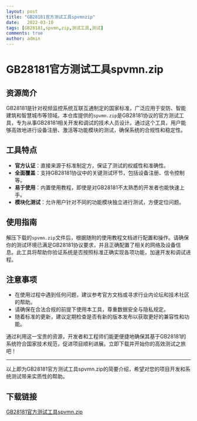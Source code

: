 ```yaml
---
layout: post
title: "GB28181官方测试工具spvmnzip"
date:   2022-03-10
tags: [GB28181,spvmn,zip,测试工具,测试]
comments: true
author: admin
---
```

# GB28181官方测试工具spvmn.zip

## 资源简介

GB28181是针对视频监控系统互联互通制定的国家标准，广泛应用于安防、智能建筑和智慧城市等领域。本仓库提供的`spvmn.zip`是GB28181协议的官方测试工具，专为从事GB28181相关开发和调试的技术人员设计。通过这个工具，用户能够高效地进行设备注册、激活等功能模块的测试，确保系统的合规性和稳定性。

## 工具特点

- **官方认证**：直接来源于标准制定方，保证了测试的权威性和准确性。
- **全面覆盖**：支持GB28181协议中的关键测试环节，包括设备注册、信令控制等。
- **易于使用**：内置使用教程，即使是对GB28181不太熟悉的开发者也能快速上手。
- **模块化测试**：允许用户针对不同的功能模块独立进行测试，方便定位问题。

## 使用指南

解压下载的`spvmn.zip`文件后，根据随附的使用教程文档进行配置和操作。请确保你的测试环境已满足GB28181协议要求，并且正确配置了相关的网络及设备信息。此工具将帮助你验证系统是否按照标准正确实现各项功能，加速开发和调试进程。

## 注意事项

- 在使用过程中遇到任何问题，建议参考官方文档或寻求行业内论坛和技术社区的帮助。
- 请确保在合法合规的前提下使用本工具，尊重数据安全与隐私规定。
- 随着标准的更新，建议定期检查是否有新的版本发布以获取更好的兼容性和功能。

通过利用这一宝贵的资源，开发者和工程师们能更便捷地确保其基于GB28181的系统符合国家技术规范，促进项目顺利进展。立即下载并开始你的高效测试之旅吧！

---

以上即为GB28181官方测试工具spvmn.zip的简要介绍，希望对您的项目开发和系统测试带来实质性的帮助。

## 下载链接

[GB28181官方测试工具spvmn.zip](https://pan.quark.cn/s/00da2ff52f84)